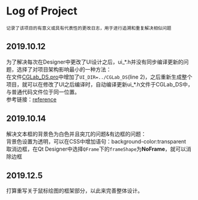 # Log of Project
`记录了该项目的有意义或具有代表性的更改日志，用于进行追溯和重复解决相似问题` </br>

## 2019.10.12
为了解决每次在Designer中更改了UI设计之后，ui_\*.h并没有同步编译更新的问题，选择了对项目架构影响最小的一种方法： </br>
在文件[CGLab_DS.pro](./CGLab_DS/CGLab_DS.pro)中增加了`UI_DIR=../CGLab_DS`(line 2)，之后重新生成整个项目，就可以在修改了UI之后编译时，自动编译更新ui_\*.h文件于CGLab_DS中，与普通代码文件位于同一位置。 </br>
参考链接：[reference](https://www.itread01.com/content/1549550889.html)

## 2019.10.14
解决文本框的背景色为白色并且突兀的问题&有边框的问题： </br>
背景色设置为透明，可以在CSS中增加语句：background-color:transparent </br>
取消边框，在Qt Designer中选择`QFrame`下的`frameShape`为**NoFrame**，就可以消除边框 </br>

## 2019.12.5
打算重写关于鼠标绘图的框架部分，以此来完善整体设计。